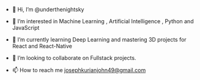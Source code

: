 - 👋 Hi, I’m @underthenightsky
- 👀 I’m interested in Machine Learning , Artificial Intelligence , Python and JavaScript
- 🌱 I’m currently learning Deep Learning and mastering 3D projects for React and React-Native
  
- 💞️ I’m looking to collaborate on  Fullstack projects.
- 📫 How to reach me josephkurianjohn49@gmail.com


<!---
underthenightsky/underthenightsky is a ✨ special ✨ repository because its `README.md` (this file) appears on your GitHub profile.
You can click the Preview link to take a look at your changes.
--->
